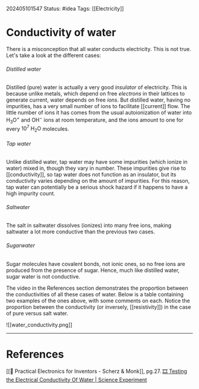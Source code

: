 202405101547
Status: #idea
Tags: [[Electricity]]

# Conductivity of water

There is a misconception that all water conducts electricity. This is not true. Let's take a look at the different cases:

###### Distilled water
Distilled (pure) water is actually a very good *insulator* of electricity. This is because unlike metals, which depend on free *electrons* in their lattices to generate current, water depends on free *ions*. But distilled water, having no impurities, has a very small number of ions to facilitate [[current]] flow. The little number of ions it has comes from the usual autoionization of water into $\text{H}_3\text{O}^{+}$ and $\text{OH}^{-}$ ions at room temperature, and the ions amount to one for every $10^{7}$ $\text{H}_2\text{O}$ molecules.

###### Tap water
Unlike distilled water, tap water may have some impurities (which ionize in water) mixed in, though they vary in number. These impurities give rise to [[conductivity]], so tap water does not function as an insulator, but its conductivity varies depending on the amount of impurities. For this reason, tap water can potentially be a serious shock hazard if it happens to have a high impurity count.

###### Saltwater
The salt in saltwater dissolves (ionizes) into many free ions, making saltwater a lot more conductive than the previous two cases.

###### Sugarwater
Sugar molecules have covalent bonds, not ionic ones, so no free ions are produced from the presence of sugar. Hence, much like distilled water, sugar water is not conductive.


The video in the References section demonstrates the proportion between the conductivities of all these cases of water. Below is a table containing two examples of the ones above, with some comments on each. Notice the proportion between the conductivity (or inversely, [[resistivity]]) in the case of pure versus salt water.

![[water_conductivity.png]]

___
# References
[[📕 Practical Electronics for Inventors - Scherz & Monk]], pg.27.
[🎞️ Testing the Electrical Conductivity Of Water | Science Experiment](https://www.youtube.com/watch?v=y3pGtXyYKDE)